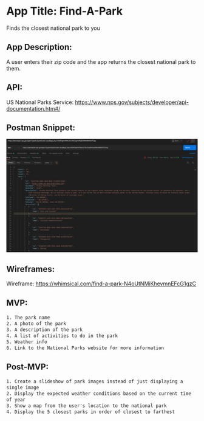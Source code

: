 # App Title: Find-A-Park
Finds the closest national park to you

## App Description: 
A user enters their zip code and the app returns the closest national park to them.

## API: 
US National Parks Service: https://www.nps.gov/subjects/developer/api-documentation.htm#/

## Postman Snippet: 
![Postman Snippet](images/Postman-snippet.png)

## Wireframes: 
Wireframe: https://whimsical.com/find-a-park-N4oUtNMiKhevmnEFcG1gzC

## MVP: 
	1. The park name
	2. A photo of the park 
	3. A description of the park
	4. A list of activities to do in the park
	5. Weather info 
	6. Link to the National Parks website for more information

## Post-MVP:
	1. Create a slideshow of park images instead of just displaying a single image
	2. Display the expected weather conditions based on the current time of year
	3. Show a map from the user's location to the national park
	4. Display the 5 closest parks in order of closest to farthest
